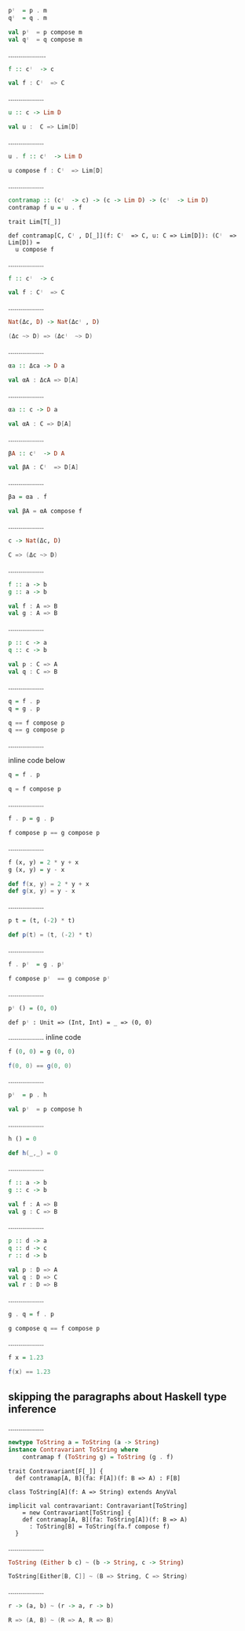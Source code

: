 ```Haskell
pᛌ  = p . m
qᛌ  = q . m
```
```scala
val pᛌ  = p compose m
val qᛌ  = q compose m

```
...................

```Haskell
f :: cᛌ  -> c
```
```scala
val f : Cᛌ  => C
```
..................
```Haskell
u :: c -> Lim D
```
```scala
val u :  C => Lim[D]
```
..................
```Haskell
u . f :: cᛌ  -> Lim D
```
```scala
u compose f : Cᛌ  => Lim[D]
```
..................
```Haskell
contramap :: (cᛌ  -> c) -> (c -> Lim D) -> (cᛌ  -> Lim D)
contramap f u = u . f
```
```tut:invisible
trait Lim[T[_]] 
```
```tut:silent
def contramap[C, Cᛌ , D[_]](f: Cᛌ  => C, u: C => Lim[D]): (Cᛌ  => Lim[D]) = 
  u compose f
```
..................
```Haskell
f :: cᛌ  -> c
```
```scala
val f : Cᛌ  => C
```
..................
```Haskell
Nat(Δc, D) -> Nat(Δcᛌ , D)
```
```scala
(Δc ~> D) => (Δcᛌ  ~> D)
```
..................
```Haskell
αa :: Δca -> D a
```
```scala
val αA : ΔcA => D[A]
```
..................
```Haskell
αa :: c -> D a
```
```scala
val αA : C => D[A]
```
..................
```Haskell
βA :: cᛌ  -> D A
```
```scala
val βA : Cᛌ  => D[A]
```
..................
```Haskell
βa = αa . f
```
```scala
val βA = αA compose f 
```
..................
```Haskell
c -> Nat(Δc, D)
```
```scala
C => (Δc ~> D) 
```
..................
```Haskell
f :: a -> b
g :: a -> b
```
```scala
val f : A => B
val g : A => B 
```
..................
```Haskell
p :: c -> a
q :: c -> b
```
```scala
val p : C => A
val q : C => B
```
..................
```Haskell
q = f . p
q = g . p
```
```scala
q == f compose p
q == g compose p
```


..................

inline code below
```Haskell
q = f . p
```
```scala
q = f compose p
```


..................
```Haskell
f . p = g . p
```
```scala
f compose p == g compose p
```


..................
```Haskell
f (x, y) = 2 * y + x
g (x, y) = y - x
```
```scala
def f(x, y) = 2 * y + x
def g(x, y) = y - x
```

..................
```Haskell
p t = (t, (-2) * t)
```
```scala
def p(t) = (t, (-2) * t)
```

..................
```Haskell
f . pᛌ  = g . pᛌ 
```
```scala
f compose pᛌ  == g compose pᛌ 
```

..................
```Haskell
pᛌ () = (0, 0)
```
```tut:silent
def pᛌ : Unit => (Int, Int) = _ => (0, 0)
```

..................
inline code 
```Haskell
f (0, 0) = g (0, 0)
```
```scala
f(0, 0) == g(0, 0)
```


..................
```Haskell
pᛌ  = p . h
```
```scala
val pᛌ  = p compose h
```

..................
```Haskell
h () = 0
```
```scala
def h(_,_) = 0
```

..................
```Haskell
f :: a -> b
g :: c -> b
```
```scala
val f : A => B
val g : C => B
```
..................
```Haskell
p :: d -> a
q :: d -> c
r :: d -> b
```
```scala
val p : D => A
val q : D => C
val r : D => B
```



..................
```Haskell
g . q = f . p
```
```scala
g compose q == f compose p
```

..................
```Haskell
f x = 1.23
```
```scala
f(x) == 1.23
```

## skipping the paragraphs about Haskell type inference
..................
```Haskell
newtype ToString a = ToString (a -> String)
instance Contravariant ToString where
    contramap f (ToString g) = ToString (g . f)
```
```tut:invisible
trait Contravariant[F[_]] {
  def contramap[A, B](fa: F[A])(f: B => A) : F[B] 
```
```tut:book:silent
class ToString[A](f: A => String) extends AnyVal 

implicit val contravariant: Contravariant[ToString] 
    = new Contravariant[ToString] {
    def contramap[A, B](fa: ToString[A])(f: B => A)
      : ToString[B] = ToString(fa.f compose f)
  }
```
..................
```Haskell
ToString (Either b c) ~ (b -> String, c -> String)
```
```scala
ToString[Either[B, C]] ~ (B => String, C => String)
```
..................
```Haskell
r -> (a, b) ~ (r -> a, r -> b)
```
```scala
R => (A, B) ~ (R => A, R => B)
```







